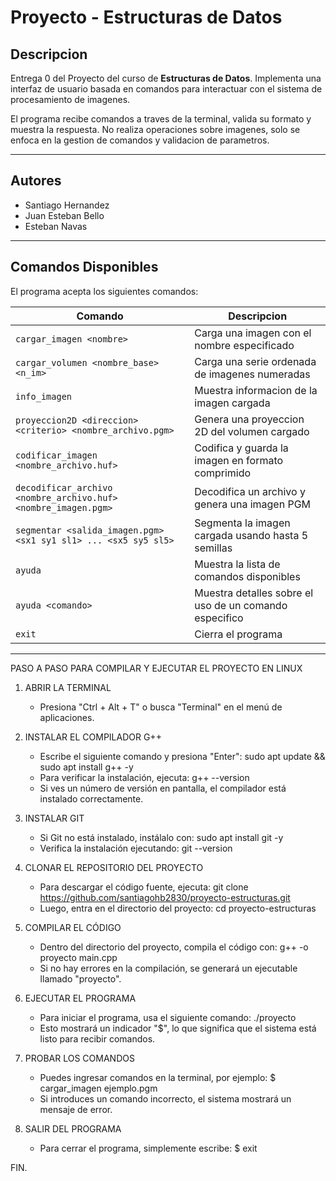 # Proyecto - Estructuras de Datos

## Descripcion
Entrega 0 del Proyecto del curso de **Estructuras de Datos**. Implementa una interfaz de usuario basada en comandos para interactuar con el sistema de procesamiento de imagenes.

El programa recibe comandos a traves de la terminal, valida su formato y muestra la respuesta. No realiza operaciones sobre imagenes, solo se enfoca en la gestion de comandos y validacion de parametros.

---

## Autores
- Santiago Hernandez
- Juan Esteban Bello
- Esteban Navas

---

## Comandos Disponibles

El programa acepta los siguientes comandos:

| Comando | Descripcion |
|---------|------------|
| `cargar_imagen <nombre>` | Carga una imagen con el nombre especificado |
| `cargar_volumen <nombre_base> <n_im>` | Carga una serie ordenada de imagenes numeradas |
| `info_imagen` | Muestra informacion de la imagen cargada |
| `proyeccion2D <direccion> <criterio> <nombre_archivo.pgm>` | Genera una proyeccion 2D del volumen cargado |
| `codificar_imagen <nombre_archivo.huf>` | Codifica y guarda la imagen en formato comprimido |
| `decodificar_archivo <nombre_archivo.huf> <nombre_imagen.pgm>` | Decodifica un archivo y genera una imagen PGM |
| `segmentar <salida_imagen.pgm> <sx1 sy1 sl1> ... <sx5 sy5 sl5>` | Segmenta la imagen cargada usando hasta 5 semillas |
| `ayuda` | Muestra la lista de comandos disponibles |
| `ayuda <comando>` | Muestra detalles sobre el uso de un comando especifico |
| `exit` | Cierra el programa |

---

PASO A PASO PARA COMPILAR Y EJECUTAR EL PROYECTO EN LINUX

1. ABRIR LA TERMINAL
   - Presiona "Ctrl + Alt + T" o busca "Terminal" en el menú de aplicaciones.

2. INSTALAR EL COMPILADOR G++
   - Escribe el siguiente comando y presiona "Enter":
     sudo apt update && sudo apt install g++ -y
   - Para verificar la instalación, ejecuta:
     g++ --version
   - Si ves un número de versión en pantalla, el compilador está instalado correctamente.

3. INSTALAR GIT
   - Si Git no está instalado, instálalo con:
     sudo apt install git -y
   - Verifica la instalación ejecutando:
     git --version

4. CLONAR EL REPOSITORIO DEL PROYECTO
   - Para descargar el código fuente, ejecuta:
     git clone https://github.com/santiagohb2830/proyecto-estructuras.git
   - Luego, entra en el directorio del proyecto:
     cd proyecto-estructuras

5. COMPILAR EL CÓDIGO
   - Dentro del directorio del proyecto, compila el código con:
     g++ -o proyecto main.cpp
   - Si no hay errores en la compilación, se generará un ejecutable llamado "proyecto".

6. EJECUTAR EL PROGRAMA
   - Para iniciar el programa, usa el siguiente comando:
     ./proyecto
   - Esto mostrará un indicador "$", lo que significa que el sistema está listo para recibir comandos.

7. PROBAR LOS COMANDOS
   - Puedes ingresar comandos en la terminal, por ejemplo:
     $ cargar_imagen ejemplo.pgm
   - Si introduces un comando incorrecto, el sistema mostrará un mensaje de error.

8. SALIR DEL PROGRAMA
   - Para cerrar el programa, simplemente escribe:
     $ exit

FIN.


